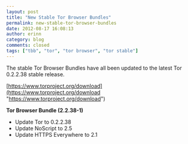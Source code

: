 ```yaml
---
layout: post
title: "New Stable Tor Browser Bundles"
permalink: new-stable-tor-browser-bundles
date: 2012-08-17 16:08:13
author: erinn
category: blog
comments: closed
tags: ["tbb", "tor", "tor browser", "tor stable"]
---
```


The stable Tor Browser Bundles have all been updated to the latest Tor 0.2.2.38 stable release.

[https://www.torproject.org/download](https://www.torproject.org/download "https://www.torproject.org/download")

**Tor Browser Bundle (2.2.38-1)**

-   Update Tor to 0.2.2.38
-   Update NoScript to 2.5
-   Update HTTPS Everywhere to 2.1

